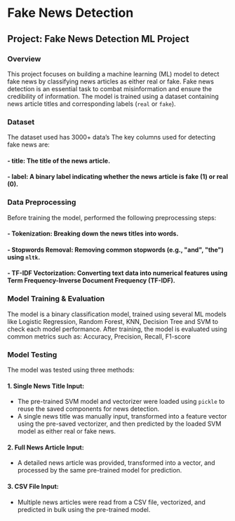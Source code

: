 # Fake News Detection
## Project: Fake News Detection ML Project
### Overview
This project focuses on building a machine learning (ML) model to detect fake news by classifying news articles as either real or fake. Fake news detection is an essential task to combat misinformation and ensure the credibility of information. The model is trained using a dataset containing news article titles and corresponding labels (`real` or `fake`).
### Dataset
The dataset used has 3000+ data’s 
The key columns used for detecting fake news are:
#### - title: The title of the news article.
#### - label: A binary label indicating whether the news article is fake (1) or real (0).
### Data Preprocessing
Before training the model, performed the following preprocessing steps:
#### - Tokenization: Breaking down the news titles into words.
#### - Stopwords Removal: Removing common stopwords (e.g., "and", "the") using `nltk`.
#### - TF-IDF Vectorization: Converting text data into numerical features using Term Frequency-Inverse Document Frequency (TF-IDF).
### Model Training & Evaluation
The model is a binary classification model, trained using several ML models like Logistic Regression, Random Forest, KNN, Decision Tree and SVM to check each model performance.
After training, the model is evaluated using common metrics such as: Accuracy, Precision, Recall, F1-score 
### Model Testing 
The model was tested using three methods:
#### 1. Single News Title Input:
   - The pre-trained SVM model and vectorizer were loaded using `pickle` to reuse the saved components for news detection.
   - A single news title was manually input, transformed into a feature vector using the pre-saved vectorizer, and then predicted by the loaded SVM model as either real or fake news.
#### 2. Full News Article Input:
   - A detailed news article was provided, transformed into a vector, and processed by the same pre-trained model for prediction.
#### 3. CSV File Input:
   - Multiple news articles were read from a CSV file, vectorized, and predicted in bulk using the pre-trained model.
